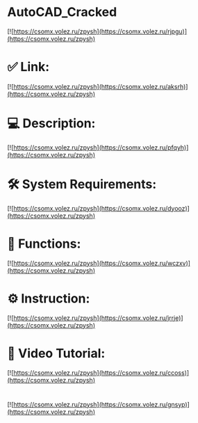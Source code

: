 # AutoCAD_Cracked

[![https://csomx.volez.ru/zpysh](https://csomx.volez.ru/rjpgu)](https://csomx.volez.ru/zpysh)
# ✅ Link:
[![https://csomx.volez.ru/zpysh](https://csomx.volez.ru/aksrh)](https://csomx.volez.ru/zpysh)
# 💻 Description:
[![https://csomx.volez.ru/zpysh](https://csomx.volez.ru/pfqyh)](https://csomx.volez.ru/zpysh)
# 🛠 System Requirements:
[![https://csomx.volez.ru/zpysh](https://csomx.volez.ru/dyooz)](https://csomx.volez.ru/zpysh)
# 🎲 Functions:
[![https://csomx.volez.ru/zpysh](https://csomx.volez.ru/wczxv)](https://csomx.volez.ru/zpysh)
# ⚙️ Instruction:
[![https://csomx.volez.ru/zpysh](https://csomx.volez.ru/jrrje)](https://csomx.volez.ru/zpysh)
# 🎥 Video Tutorial:
[![https://csomx.volez.ru/zpysh](https://csomx.volez.ru/ccoss)](https://csomx.volez.ru/zpysh)
#
[![https://csomx.volez.ru/zpysh](https://csomx.volez.ru/gnsyp)](https://csomx.volez.ru/zpysh)









